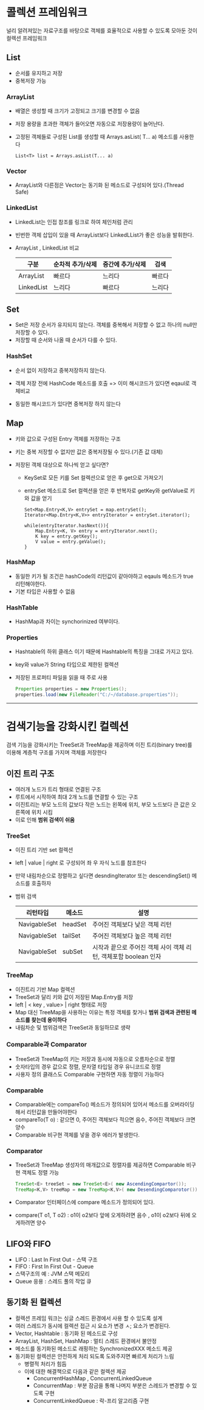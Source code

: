 # 콜렉션 프레임워크

널리 알려져있는 자료구조를 바탕으로 객체를 효율적으로 사용할 수 있도록 모아둔 것이 컬렉션 프레임워크



## List

- 순서를 유지하고 저장
- 중복저장 가능

### ArrayList

- 배열은 생성할 때 크기가 고정되고 크기를 변경할 수 없음

- 저장 용량을 초과한 객체가 들어오면 자동으로 저장용량이 늘어난다.

- 고정된 객체들로 구성된 List를 생성할 때 Arrays.asList( T... a) 메소드를 사용한다

  ```
  List<T> list = Arrays.asList(T... a)
  ```



### Vector

- ArrayList와 다른점은 Vector는 동기화 된 메소드로 구성되어 있다.(Thread Safe)

### LinkedList

- LinkedList는 인접 참조를 링크로 하여 체인처럼 관리

- 빈번한 객체 삽입이 있을 때 ArrayList보다 LinkedLList가 좋은 성능을 발휘한다.

- ArrayList , LinkedList 비교

  | 구분       | 순차적 추가/삭제 | 중간에 추가/삭제 | 검색   |
  | ---------- | ---------------- | ---------------- | ------ |
  | ArrayList  | 빠르다           | 느리다           | 빠르다 |
  | LinkedList | 느리다           | 빠르다           | 느리다 |



## Set

- Set은 저장 순서가 유지되지 않는다. 객체를 중복해서 저장할 수 없고 하나의 null만 저장할 수 있다.
- 저장할 때 순서와 나올 때 순서가 다를 수 있다.

### HashSet

- 순서 없이 저장하고 중복저장하지 않는다.

- 객체 저장 전에 HashCode 메소드를 호출 => 이미 해시코드가 있다면 eqaul로 객체비교

- 동일한 해시코드가 있다면 중복저장 하지 않는다

  

## Map

- 키와 값으로 구성된 Entry 객체를 저장하는 구조

- 키는 중복 저장할 수 없지만 값은 중복저장될 수 있다.(기존 값 대체)

- 저장된 객체 대상으로 하나씩 얻고 싶다면?

  - KeySet로 모든 키를 Set 컬렉션으로 얻은 후 get으로 가져오기

  - entrySet 메소드로 Set 컬렉션을 얻은 후 반복자로 getKey와 getValue로 키와 값을 얻기

    ```
    Set<Map.Entry<K,V> entrySet = map.entrySet();
    Iterator<Map.Entry<K,V>> entryIterator = entrySet.iterator();
    
    while(entryIterator.hasNext()){
        Map.Entry<K, V> entry = entryIterator.next();
        K key = entry.getKey();
        V value = entry.geValue();
    }
    ```

### HashMap

- 동일한 키가 될 조건은 hashCode의 리턴값이 같아야하고 eqauls 메소드가 true 리턴해야한다.
- 기본 타입은 사용할 수 없음

### HashTable

- HashMap과 차이는 synchorinized 여부이다.

### Properties

- Hashtable의 하위 클래스 이기 때문에 Hashtable의 특징을 그대로 가지고 있다.

- key와 value가 String 타입으로 제한된 컬렉션

- 저장된 프로퍼티 파일을 읽을 때 주로 사용

  ```java
  Properties properties = new Properties();
  properties.load(new FileReader("C:/~/database.properties"));
  ```



------------------



# 검색기능을 강화시킨 컬렉션

검색 기능을 강화시키는 TreeSet과 TreeMap을 제공하며 이진 트리(binary tree)를 이용해 계층적 구조를 가지며 객체를 저장한다



## 이진 트리 구조

- 여러개 노드가 트리 형태로 연결된 구조
- 루트에서 시작하여 최대 2개 노드를 연결할 수 있는 구조
- 이진트리는 부모 노드의 값보다 작은 노드는 왼쪽에 위치, 부모 노드보다 큰 값은 오른쪽에 위치 시킴
- 이로 인해 **범위 검색이 쉬움**

### TreeSet

- 이진 트리 기반 set 컬렉션

- left | value | right 로 구성되어 좌 우 자식 노드를 참조한다

- 만약 내림차순으로 정렬하고 싶다면 desndingIterator 또는 descendingSet() 메소드를 호출하자

- 범위 검색 

  | 리턴타입        | 메소드  | 설명                                                         |
  | --------------- | ------- | ------------------------------------------------------------ |
  | NavigableSet<E> | headSet | 주어진 객체보다 낮은 객체 리턴                               |
  | NavigableSet<E> | tailSet | 주어진 객체보다 높은 객체 리턴                               |
  | NavigableSet<E> | subSet  | 시작과 끝으로 주어진 객체 사이 객체 리턴, 객체포함 boolean 인자 |



### TreeMap

- 이진트리 기반 Map 컬렉션
- TreeSet과 달리 키와 값이 저장된 Map.Entry를 저장
- left | < key , value> | right 형태로 저장
- Map 대신 TreeMap을 사용하는 이유는 특정 객체를 찾거나 **범위 검색과 관련된 메소드를 찾는데 용이하다**
- 내림차순 및 범위검색은 TreeSet과 동일하므로 생략



### Comparable과 Comparator

- TreeSet과 TreeMap의 키는 저장과 동시에 자동으로 오름차순으로 정렬
- 숫자타입의 경우 값으로 정렬, 문자열 타입일 경우 유니코드로 정렬
- 사용자 정의 클래스도 Comparable 구현하면 자동 정렬이 가능하다

### Comparable

- Comparable에는 compareTo() 메소드가 정의되어 있어서 메소드를 오버라이딩해서 리턴값을 만들어야한다
- compareTo(T o) : 같으면 0, 주어진 객체보다 적으면 음수, 주어진 객체보다 크면 양수
- Comparable 비구현 객체를 넣을 경우 에러가 발생한다.



### Comparator 

- TreeSet과 TreeMap 생성자의 매개값으로 정렬자를 제공하면 Comparable 비구현 객체도 정렬 가능

  ```java
  TreeSet<E> treeSet = new TreeSet<E>( new AscendingCompartor());
  TreeMap<K,V> treeMap = new TreeMap<K,V>( new DesendingComparotor());
  ```

- Comparator 인터페이스에 compare 메소드가 정의되어 있다.

- compare(T o1, T o2) : o1이 o2보다 앞에 오게하려면 음수 , o1이 o2보다 뒤에 오게하려면 양수



## LIFO와 FIFO

- LIFO : Last In First Out - 스택 구조
- FIFO : First In First Out - Queue
- 스택구조의 예 : JVM 스택 메모리
- Queue 응용 : 스레드 풀의 작업 큐



## 동기화 된 컬렉션

- 컬렉션 프레임 워크는 싱글 스레드 환경에서 사용 할 수 있도록 설계
- 여러 스레드가 동시에 컬렉션 접근 시 요소가 변경 ㅅ; 요소가 변경된다.
- Vector, Hashtable : 동기화 된 메소드로 구성
- ArrayList, HashSet, HashMap : 멀티 스레드 환경에서 불안정
- 메소드를 동기화된 메소드로 래핑하는 SynchronizedXXX 메소드 제공
- 동기화된 컬렉션은 안전하게 처리 되도록 도와주지면 빠르게 처리가 느림 
  - 병렬적 처리가 힘듬
  - 이에 대한 해결책으로 다음과 같은 컬렉션 제공
    - ConcurrentHashMap , ConcurrentLinkedQueue
    - ConcurrentMap : 부분 잠금을 통해 나머지 부분은 스레드가 변경할 수 있도록 구현
    - ConcurrentLinkedQueue : 락-프리 알고리즘 구현 